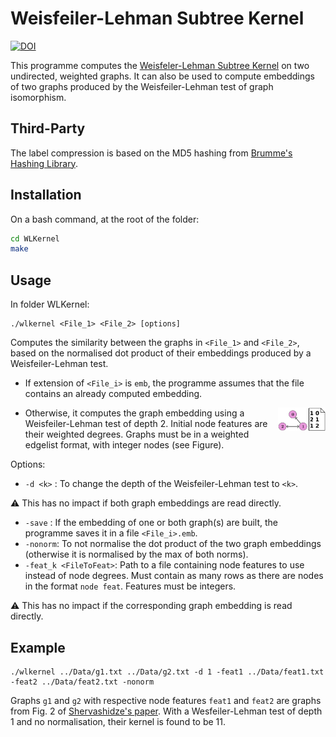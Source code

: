# Weisfeiler-Lehman Subtree Kernel

[![DOI](https://zenodo.org/badge/493571761.svg)](https://zenodo.org/badge/latestdoi/493571761)

This programme computes the [Weisfeler-Lehman Subtree Kernel](https://www.jmlr.org/papers/volume12/shervashidze11a/shervashidze11a.pdf) on two undirected, weighted graphs. It can also be used to compute embeddings of two graphs produced by the Weisfeiler-Lehman test of graph isomorphism.

## Third-Party

The label compression is based on the MD5 hashing from [Brumme's Hashing Library](https://create.stephan-brumme.com/hash-library/).

## Installation

On a bash command, at the root of the folder:

```bash
cd WLKernel
make
```

## Usage

In folder WLKernel:
```
./wlkernel <File_1> <File_2> [options]
```
Computes the similarity between the graphs in `<File_1>` and `<File_2>`, based on the normalised dot product of their embeddings produced by a Weisfeiler-Lehman test.
* If extension of `<File_i>` is `emb`, the programme assumes that the file contains an already computed embedding.

<img align="right" src="https://github.com/acaen/MARGOT/blob/master/Pics/toyGraph.png" width="15%" height="15%">

* Otherwise, it computes the graph embedding using a Weisfeiler-Lehman test of depth 2. Initial node features are their weighted degrees. Graphs must be in a weighted edgelist format, with integer nodes (see Figure).

Options:
* `-d <k>` : To change the depth of the Weisfeiler-Lehman test to `<k>`.

:warning: This has no impact if both graph embeddings are read directly.

* `-save` : If the embedding of one or both graph(s) are built, the programme saves it in a file `<File_i>.emb`.
* `-nonorm`: To not normalise the dot product of the two graph embeddings (otherwise it is normalised by the max of both norms).
* `-feat_k <FileToFeat>`: Path to a file containing node features to use instead of node degrees. Must contain as many rows as there are nodes in the format `node feat`. Features must be integers.

:warning: This has no impact if the corresponding graph embedding is read directly.

## Example

```
./wlkernel ../Data/g1.txt ../Data/g2.txt -d 1 -feat1 ../Data/feat1.txt -feat2 ../Data/feat2.txt -nonorm
```

Graphs `g1` and `g2` with respective node features `feat1` and `feat2` are graphs from Fig. 2 of [Shervashidze's paper](https://www.jmlr.org/papers/volume12/shervashidze11a/shervashidze11a.pdf). With a Wesfeiler-Lehman test of depth 1 and no normalisation, their kernel is found to be 11.

